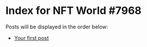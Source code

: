 # Index for NFT World #7968
Posts will be displayed in the order below:

- [Your first post](./001-first.md)

